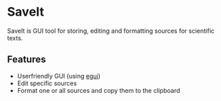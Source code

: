 # SaveIt

SaveIt is GUI tool for storing, editing and formatting sources for scientific texts.

Features
---

- Userfriendly GUI (using [egui](https://github.com/emilk/egui))
- Edit specific sources
- Format one or all sources and copy them to the clipboard
